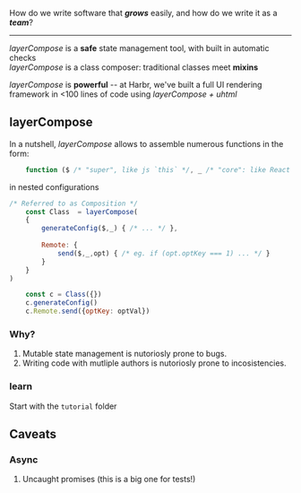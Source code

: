 
How do we write software that _**grows**_ easily, and how do we write it as a _**team**_?  

--------

*layerCompose* is a **safe** state management tool, with built in automatic checks  
*layerCompose* is a class composer: traditional classes meet **mixins**
  
*layerCompose* is **powerful** -- at Harbr, we've built a full UI rendering framework in <100 lines of code using *layerCompose + uhtml*  


## layerCompose

In a nutshell, *layerCompose* allows to assemble numerous functions in the form:
```javascript
    function ($ /* "super", like js `this` */, _ /* "core": like React props (but writable) */, opt /* additional named options */) {}
```
in nested configurations
```javascript
/* Referred to as Composition */
    const Class  = layerCompose(
    {
        generateConfig($,_) { /* ... */ },
        
        Remote: {
            send($,_,opt) { /* eg. if (opt.optKey === 1) ... */ }
        }
    }
)

    const c = Class({})
    c.generateConfig()
    c.Remote.send({optKey: optVal})
```

### Why?

1. Mutable state management is nutoriosly prone to bugs.  
2. Writing code with mutliple authors is nutoriosly prone to incosistencies.  

### learn

Start with the `tutorial` folder

## Caveats
### Async
1. Uncaught promises (this is a big one for tests!)
